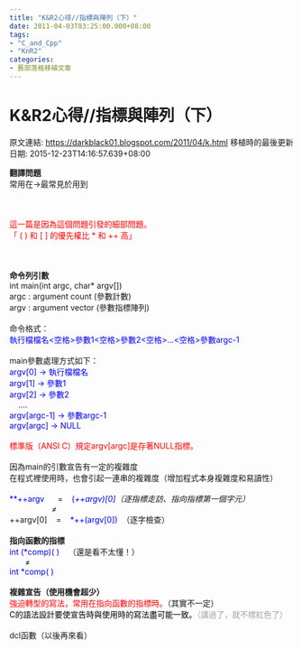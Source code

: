 ```yaml
---
title: "K&R2心得//指標與陣列（下）"
date: 2011-04-03T03:25:00.000+08:00
tags: 
- "C_and_Cpp"
- "KnR2"
categories:
- 舊部落格移植文章
---
```


# K&R2心得//指標與陣列（下）

原文連結: https://darkblack01.blogspot.com/2011/04/k.html
移植時的最後更新日期: 2015-12-23T14:16:57.639+08:00

<strong>翻譯問題</strong><br />常用在→最常見於用到<br /><br /><br /><br /><span style="color: red;">這一篇是因為這個問題引發的細部問題。</span><br /><span style="color: red;">「 ( ) 和 [ ] 的優先權比 * 和 ++ 高」</span><br /><br /><a name='more'></a><br /><br /><strong>命令列引數</strong><br />int main(int argc, char* argv[])<br />argc : argument count (參數計數)<br />argv : argument vector (參數指標陣列)<br /><br />命令格式：<br /><span style="color: blue;">執行檔檔名&lt;空格&gt;參數1&lt;空格&gt;參數2&lt;空格&gt;...&lt;空格&gt;參數argc-1</span><br /><br />main參數處理方式如下：<br /><span style="color: blue;">argv[0] -&gt; 執行檔檔名</span><br /><span style="color: blue;">argv[1] -&gt; 參數1</span><br /><span style="color: blue;">argv[2] -&gt; 參數2</span><br /><span style="color: blue;">&nbsp;&nbsp; &nbsp;....</span><br /><span style="color: blue;">argv[argc-1] -&gt; 參數argc-1</span><br /><span style="color: blue;">argv[argc] -&gt; NULL</span><br /><br /><span style="color: red;">標準版（ANSI C）規定argv[argc]是存著NULL指標。</span><br /><br />因為main的引數宣告有一定的複雜度<br />在程式裡使用時，也會引起一連串的複雜度（增加程式本身複雜度和易讀性）<br /><br /><span style="color: blue;">**++argv</span>&nbsp;&nbsp; &nbsp; &nbsp;= &nbsp; <span style="color: blue;">&nbsp;(*++argv)[0]</span>（逐指標走訪、指向指標第一個字元）<br />&nbsp;&nbsp; &nbsp; &nbsp; &nbsp; &nbsp; &nbsp; &nbsp; &nbsp; &nbsp; ≠<br /><span style="color: blue;">*++argv[0]</span> &nbsp; &nbsp;= &nbsp; <span style="color: blue;">&nbsp;*++(argv[0])</span> &nbsp;（逐字檢查）<br /><br /><strong>指向函數的指標</strong><br /><span style="color: blue;">int (*comp)( )</span> &nbsp; &nbsp;（還是看不太懂！）<br />&nbsp;&nbsp; &nbsp; &nbsp; ≠<br /><span style="color: blue;">int *comp( )</span><br /><br /><strong>複雜宣告（使用機會超少）</strong><br /><span style="color: red;">強迫轉型的寫法，常用在指向函數的指標時。</span>（其實不一定）<br /><span style="color: black;">C的語法設計要使宣告時與使用時的寫法盡可能一致。<span style="color: #a2a2a2;">（講過了，就不標紅色了）</span></span><br /><br />dcl函數（以後再來看）
